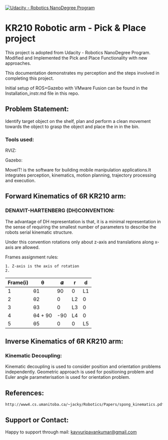 [![Udacity - Robotics NanoDegree Program](https://s3-us-west-1.amazonaws.com/udacity-robotics/Extra+Images/RoboND_flag.png)](https://www.udacity.com/robotics)
# KR210 Robotic arm - Pick & Place project
This project is adopted from Udacity - Robotics NanoDegree Program. Modified and Implemented the Pick and Place Functionality with new approaches.

This documentation demonstrates my perception and the steps involved in completing this project. 

Initial setup of ROS+Gazebo with VMware Fusion can be found in the Installation_instr.md file in this repo.

## Problem Statement:
Identify target object on the shelf, plan and perform a clean movement towards the object to grasp the object and place the in in the bin.

### Tools used:
RVIZ:

Gazebo:

MoveIT! is the software for building mobile manipulation applications.It integrates perception, kinematics, motion planning, trajectory processing and execution.

## Forward Kinematics of 6R KR210 arm:

### DENAVIT-HARTENBERG (DH)CONVENTION:
The advantage of DH representation is that, it is a minimal representation in the sense of requiring the smallest number of parameters to describe the robots serial kinematic structure.

Under this convention rotations only about z-axis and translations along x-axis are allowed.

Frames assignment rules:
```
1. Z-axis is the axis of rotation
2. 
```


| Frame(i) | θ | 𝜶 | r | d |
|-------|--------|---------|--------|---------|
| 1 | θ1 | 90 | 0 | L1 |
| 2 | θ2 | 0 | L2 | 0 |
| 3 | θ3 | 0 | L3 | 0 |
| 4 | θ4 + 90 | -90 | L4 | 0 |
| 5 | θ5 | 0 | 0 | L5 |


## Inverse Kinematics of 6R KR210 arm:

### Kinematic Decoupling:
Kinematic decoupling is used to consider position and orientation problems independently. Geometric approach is used for positioning problem and Euler angle parameterisation is used for orientation problem.



## References:
```
http://www4.cs.umanitoba.ca/~jacky/Robotics/Papers/spong_kinematics.pdf

```



## Support or Contact:
Happy to support through mail: kavvuripavankumar@gmail.com






